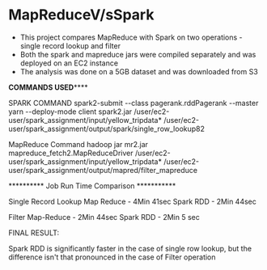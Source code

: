 # MapReduceV/sSpark
* This project compares MapReduce with Spark on two operations - single record lookup and filter
* Both the spark and mapreduce jars were compiled separately and was deployed on an EC2 instance
* The analysis was done on a 5GB dataset and was downloaded from S3


**********************************COMMANDS USED**************************************

SPARK COMMAND
spark2-submit --class pagerank.rddPagerank --master yarn --deploy-mode client spark2.jar /user/ec2-user/spark_assignment/input/yellow_tripdata* /user/ec2-user/spark_assignment/output/spark/single_row_lookup82

MapReduce Command
hadoop jar mr2.jar mapreduce_fetch2.MapReduceDriver /user/ec2-user/spark_assignment/input/yellow_tripdata* /user/ec2-user/spark_assignment/output/mapred/filter_mapreduce


********** Job Run Time Comparison ***********
 
Single Record Lookup 
Map Reduce - 4Min 41sec
Spark RDD - 2Min 44sec

Filter 
Map-Reduce - 2Min 44sec 
Spark RDD - 2Min 5 sec

FINAL RESULT:

Spark RDD is significantly faster in the case of single row lookup, but the difference isn't that pronounced in the case of Filter operation

